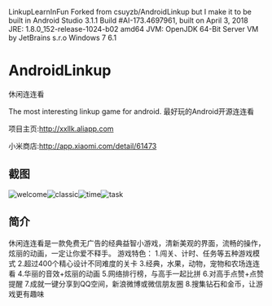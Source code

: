 LinkupLearnInFun
Forked from csuyzb/AndroidLinkup but I make it to be built in Android Studio 3.1.1 Build #AI-173.4697961, built on April 3, 2018 JRE: 1.8.0_152-release-1024-b02 amd64 JVM: OpenJDK 64-Bit Server VM by JetBrains s.r.o Windows 7 6.1 

AndroidLinkup
=============
休闲连连看

The most interesting linkup game for android.
最好玩的Android开源连连看

项目主页:http://xxllk.aliapp.com

小米商店:http://app.xiaomi.com/detail/61473


截图
-------------

![welcome](https://github.com/csuyzb/AndroidLinkup/raw/master/screenshots/welcome_180.jpg)![classic](https://github.com/csuyzb/AndroidLinkup/raw/master/screenshots/pet_180.jpg)![time](https://github.com/csuyzb/AndroidLinkup/raw/master/screenshots/star_180.jpg)![task](https://github.com/csuyzb/AndroidLinkup/raw/master/screenshots/top_180.jpg)


简介
-------------

休闲连连看是一款免费无广告的经典益智小游戏，清新美观的界面，流畅的操作，炫丽的动画，一定让你爱不释手。
游戏特色：
1.闯关、计时、任务等五种游戏模式
2.超过400个精心设计不同难度的关卡
3.经典，水果，动物，宠物和农场连连看
4.华丽的音效+炫丽的动画
5.网络排行榜，与高手一起比拼
6.对高手点赞+点赞提醒
7.成就一键分享到QQ空间，新浪微博或微信朋友圈
8.搜集钻石和金币，让游戏更有趣味


